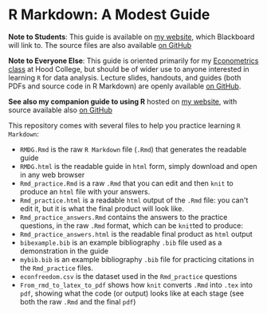 # R Markdown: A Modest Guide

**Note to Students**: This guide is available on [my website](http://ryansafner.com/tutorial/RMDG.html), which Blackboard will link to. The source files are also available [on GitHub](http://github.com/ryansafner/RMDG)

**Note to Everyone Else**: This guide is oriented primarily for my [Econometrics class](http://ryansafner.com/courses/econ480) at Hood College, but should be of wider use to anyone interested in learning `R` for data analysis. Lecture slides, handouts, and guides (both PDFs and source code in R Markdown) are openly available [on GitHub](http://github.com/ryansafner/ECON480/).

**See also my companion guide to using R** hosted on [my website](http://ryansafner.com/tutorial/R4EH.html), with source available also [on GitHub](http://github.com/ryansafner/R4EH)

This repository comes with several files to help you practice learning `R Markdown`:

- `RMDG.Rmd` is the raw `R Markdown` file (`.Rmd`) that generates the readable guide
- `RMDG.html` is the readable guide in `html` form, simply download and open in any web browser
- `Rmd_practice.Rmd` is a raw `.Rmd` that you can edit and then `knit` to produce an `html` file with your answers.
- `Rmd_practice.html` is a readable `html` output of the `.Rmd` file: you can't edit it, but it is what the final product will look like.
- `Rmd_practice_answers.Rmd` contains the answers to the practice questions, in the raw `.Rmd` format, which can be `knit`ted to produce:
- `Rmd_practice_answers.html` is the readable final product as `html` output
- `bibexample.bib` is an example bibliography `.bib` file used as a demonstration in the guide
- `mybib.bib` is an example bibliography `.bib` file for practicing citations in the `Rmd_practice` files. 
- `econfreedom.csv` is the dataset used in the `Rmd_practice` questions
- `From_rmd_to_latex_to_pdf` shows how `knit` converts `.Rmd` into `.tex` into `pdf`, showing what the code (or output) looks like at each stage (see both the raw `.Rmd` and the final `pdf`)